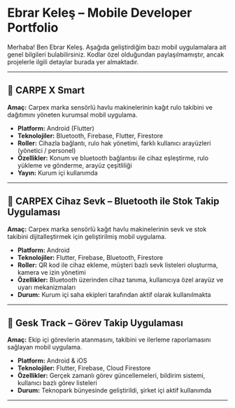 # Ebrar Keleş – Mobile Developer Portfolio

Merhaba! Ben Ebrar Keleş. Aşağıda geliştirdiğim bazı mobil uygulamalara ait genel bilgileri bulabilirsiniz. Kodlar özel olduğundan paylaşılmamıştır, ancak projelerle ilgili detaylar burada yer almaktadır.

---

## 🧠 CARPE X Smart

**Amaç:** Carpex marka sensörlü havlu makinelerinin kağıt rulo takibini ve dağıtımını yöneten kurumsal mobil uygulama.

- **Platform:** Android (Flutter)  
- **Teknolojiler:** Bluetooth, Firebase, Flutter, Firestore  
- **Roller:** Cihazla bağlantı, rulo hak yönetimi, farklı kullanıcı arayüzleri (yönetici / personel)  
- **Özellikler:** Konum ve bluetooth bağlantısı ile cihaz eşleştirme, rulo yükleme ve gönderme, arayüz çeşitliliği  
- **Yayın:** Kurum içi kullanımda

---

## 🚚 CARPEX Cihaz Sevk – Bluetooth ile Stok Takip Uygulaması

**Amaç:** Carpex marka sensörlü kağıt havlu makinelerinin sevk ve stok takibini dijitalleştirmek için geliştirilmiş mobil uygulama.

- **Platform:** Android  
- **Teknolojiler:** Flutter, Firebase, Bluetooth, Firestore  
- **Roller:** QR kod ile cihaz ekleme, müşteri bazlı sevk listeleri oluşturma, kamera ve izin yönetimi  
- **Özellikler:** Bluetooth üzerinden cihaz tanıma, kullanıcıya özel arayüz ve uyarı mekanizmaları  
- **Durum:** Kurum içi saha ekipleri tarafından aktif olarak kullanılmakta

---

## 🔁 Gesk Track – Görev Takip Uygulaması

**Amaç:** Ekip içi görevlerin atanmasını, takibini ve ilerleme raporlamasını sağlayan mobil uygulama.

- **Platform:** Android & iOS  
- **Teknolojiler:** Flutter, Firebase, Cloud Firestore  
- **Özellikler:** Gerçek zamanlı görev güncellemeleri, bildirim sistemi, kullanıcı bazlı görev listeleri  
- **Durum:** Teknopark bünyesinde geliştirildi, şirket içi aktif kullanımda

---
